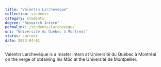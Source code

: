 ```yaml
---
title: "Valentin Larchevêque"
collection: students
category: students
degree: "Research Intern"
permalink: /students/larcheveque
uni: "Université du Québec à Montréal"
status: current
date: 2023-04-01
---
```


Valentin Larchevêque is a master intern at Université du Québec à Montréal on the verge of obtaining his MSc at the Université de Montpellier. 
